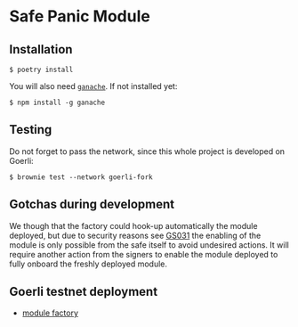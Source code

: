 # Safe Panic Module

## Installation

```
$ poetry install
```

You will also need [`ganache`](https://trufflesuite.com/docs/ganache/). If not installed yet:
```
$ npm install -g ganache
```

## Testing
Do not forget to pass the network, since this whole project is developed on Goerli:
```
$ brownie test --network goerli-fork
```

## Gotchas during development

We though that the factory could hook-up automatically the module deployed, but due to security reasons see [GS031](https://github.com/safe-global/safe-contracts/blob/main/docs/error_codes.md#general-auth-related) the enabling of the module is only possible from the safe itself to avoid undesired actions. It will require another action from the signers to enable the module deployed to fully onboard the freshly deployed module.

## Goerli testnet deployment

- [module factory](https://goerli.etherscan.io/address/0xbaacd51a21e9047e8e58249574532f3dc55bfc28)